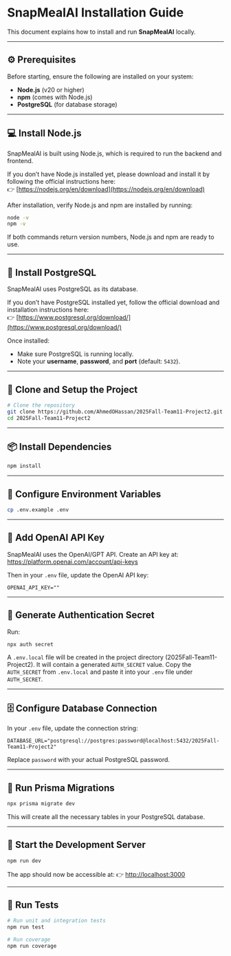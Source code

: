 # SnapMealAI Installation Guide

This document explains how to install and run **SnapMealAI** locally.

---

## ⚙️ Prerequisites

Before starting, ensure the following are installed on your system:
- **Node.js** (v20 or higher)
- **npm** (comes with Node.js)
- **PostgreSQL** (for database storage)

---

## 💻 Install Node.js

SnapMealAI is built using Node.js, which is required to run the backend and frontend.

If you don’t have Node.js installed yet, please download and install it by following the official instructions here:  
👉 [https://nodejs.org/en/download](https://nodejs.org/en/download)

After installation, verify Node.js and npm are installed by running:

```bash
node -v
npm -v
```

If both commands return version numbers, Node.js and npm are ready to use.

---

## 🐘 Install PostgreSQL

SnapMealAI uses PostgreSQL as its database.

If you don’t have PostgreSQL installed yet, follow the official download and installation instructions here:  
👉 [https://www.postgresql.org/download/](https://www.postgresql.org/download/)

Once installed:
- Make sure PostgreSQL is running locally.
- Note your **username**, **password**, and **port** (default: `5432`).

---

## 💾 Clone and Setup the Project

```bash
# Clone the repository
git clone https://github.com/AhmedOHassan/2025Fall-Team11-Project2.git
cd 2025Fall-Team11-Project2
```

---

## 📦 Install Dependencies

```bash
npm install
```

---

## 🔐 Configure Environment Variables

```bash
cp .env.example .env
```

---

## 🤖 Add OpenAI API Key

SnapMealAI uses the OpenAI/GPT API. Create an API key at:
https://platform.openai.com/account/api-keys

Then in your `.env` file, update the OpenAI API key:

```env
OPENAI_API_KEY=""
```

---

## 🔑 Generate Authentication Secret

Run:
```bash
npx auth secret
```

A `.env.local` file will be created in the project directory (2025Fall-Team11-Project2). It will contain a generated `AUTH_SECRET` value. Copy the `AUTH_SECRET` from `.env.local` and paste it into your `.env` file under `AUTH_SECRET`.

---

## 🗄️ Configure Database Connection

In your `.env` file, update the connection string:
```env
DATABASE_URL="postgresql://postgres:password@localhost:5432/2025Fall-Team11-Project2"
```

Replace `password` with your actual PostgreSQL password.

---

## 🧱 Run Prisma Migrations

```bash
npx prisma migrate dev
```

This will create all the necessary tables in your PostgreSQL database.

---

## 🚀 Start the Development Server

```bash
npm run dev
```

The app should now be accessible at:
👉 [http://localhost:3000](http://localhost:3000)

---

## 🧪 Run Tests

```bash
# Run unit and integration tests
npm run test

# Run coverage
npm run coverage
```
